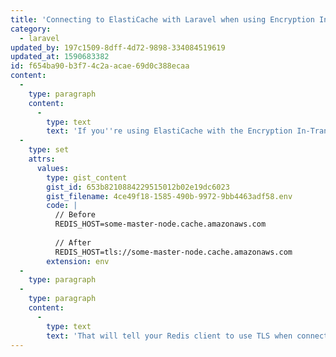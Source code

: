 ```yaml
---
title: 'Connecting to ElastiCache with Laravel when using Encryption In-Transit'
category:
  - laravel
updated_by: 197c1509-8dff-4d72-9898-334084519619
updated_at: 1590683382
id: f654ba90-b3f7-4c2a-acae-69d0c388ecaa
content:
  -
    type: paragraph
    content:
      -
        type: text
        text: 'If you''re using ElastiCache with the Encryption In-Transit setting turned on, you''ll need to tweak your REDIS_HOST environment variable when connecting with Laravel:'
  -
    type: set
    attrs:
      values:
        type: gist_content
        gist_id: 653b8210884229515012b02e19dc6023
        gist_filename: 4ce49f18-1585-490b-9972-9bb4463adf58.env
        code: |
          // Before
          REDIS_HOST=some-master-node.cache.amazonaws.com
          
          // After
          REDIS_HOST=tls://some-master-node.cache.amazonaws.com
        extension: env
  -
    type: paragraph
  -
    type: paragraph
    content:
      -
        type: text
        text: 'That will tell your Redis client to use TLS when connecting to your ElastiCache instance.'
---
```

